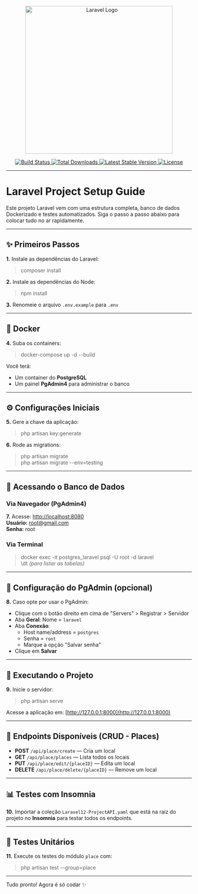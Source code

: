 <p align="center">
  <a href="https://laravel.com" target="_blank">
    <img src="./image.png" width="400" alt="Laravel Logo">
  </a>
</p>

<p align="center">
  <a href="https://github.com/laravel/framework/actions">
    <img src="https://github.com/laravel/framework/workflows/tests/badge.svg" alt="Build Status">
  </a>
  <a href="https://packagist.org/packages/laravel/framework">
    <img src="https://img.shields.io/packagist/dt/laravel/framework" alt="Total Downloads">
  </a>
  <a href="https://packagist.org/packages/laravel/framework">
    <img src="https://img.shields.io/packagist/v/laravel/framework" alt="Latest Stable Version">
  </a>
  <a href="https://packagist.org/packages/laravel/framework">
    <img src="https://img.shields.io/packagist/l/laravel/framework" alt="License">
  </a>
</p>

---

# Laravel Project Setup Guide

Este projeto Laravel vem com uma estrutura completa, banco de dados Dockerizado e testes automatizados. Siga o passo a passo abaixo para colocar tudo no ar rapidamente.

---

## ✨ Primeiros Passos

**1.** Instale as dependências do Laravel:

> composer install

**2.** Instale as dependências do Node:

> npm install

**3.** Renomeie o arquivo `.env.example` para `.env`

---

## 🚣 Docker

**4.** Suba os containers:

> docker-compose up -d --build

Você terá:
- Um container do **PostgreSQL**
- Um painel **PgAdmin4** para administrar o banco

---

## ⚙️ Configurações Iniciais

**5.** Gere a chave da aplicação:

> php artisan key:generate

**6.** Rode as migrations:

> php artisan migrate  
> php artisan migrate --env=testing

---

## 📂 Acessando o Banco de Dados

### Via Navegador (PgAdmin4)

**7.** Acesse: [http://localhost:8080](http://localhost:8080)  
**Usuário:** root@gmail.com  
**Senha:** root

### Via Terminal

> docker exec -it postgres_laravel psql -U root -d laravel  
> \dt *(para listar as tabelas)*

---

## 🔧 Configuração do PgAdmin (opcional)

**8.** Caso opte por usar o PgAdmin:

- Clique com o botão direito em cima de "Servers" > Registrar > Servidor
- Aba **Geral**: Nome = `laravel`
- Aba **Conexão**:
  - Host name/address = `postgres`
  - Senha = `root`
  - Marque a opção "Salvar senha"
- Clique em **Salvar**

---

## 🚀 Executando o Projeto

**9.** Inicie o servidor:

> php artisan serve

Acesse a aplicação em: [http://127.0.0.1:8000](http://127.0.0.1:8000)

---

## 📃 Endpoints Disponíveis (CRUD - Places)

- **POST** `/api/place/create` — Cria um local
- **GET** `/api/place/places` — Lista todos os locais
- **PUT** `/api/place/edit/{placeID}` — Edita um local
- **DELETE** `/api/place/delete/{placeID}` — Remove um local

---

## 📊 Testes com Insomnia

**10.** Importar a coleção `Laravel12-ProjectAPI.yaml` que está na raiz do projeto no **Insomnia** para testar todos os endpoints.

---

## 🌟 Testes Unitários

**11.** Execute os testes do módulo `place` com:

> php artisan test --group=place

---

Tudo pronto! Agora é só codar ✨